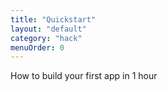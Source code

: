 ```yaml
---
title: "Quickstart"
layout: "default"
category: "hack"
menuOrder: 0
---
```


How to build your first app in 1 hour